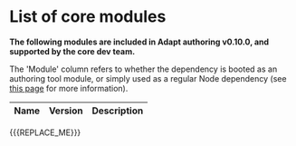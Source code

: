 # List of core modules
**The following modules are included in Adapt authoring v0.10.0, and supported by the core dev team.**

The 'Module' column refers to whether the dependency is booted as an authoring tool module, or simply used as a regular Node dependency (see [this page](module-definition.html) for more information).

| Name | Version | Description |
| ---- | :-----: | ----------- |
{{{REPLACE_ME}}}
